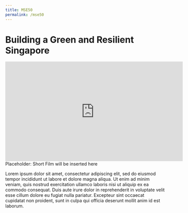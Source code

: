 ```yaml
---
title: MSE50
permalink: /mse50
---
```


<h1>Building a Green and Resilient Singapore</h1>

<iframe width="560" height="315" src="https://www.youtube.com/embed/nrFxTglhBQY" title="YouTube video player" frameborder="0" allow="accelerometer; autoplay; clipboard-write; encrypted-media; gyroscope; picture-in-picture" allowfullscreen></iframe>
<caption>Placeholder: Short Film will be inserted here</caption>

<p> Lorem ipsum dolor sit amet, consectetur adipiscing elit, sed do eiusmod tempor incididunt ut labore et dolore magna aliqua. Ut enim ad minim veniam, quis nostrud exercitation ullamco laboris nisi ut aliquip ex ea commodo consequat. Duis aute irure dolor in reprehenderit in voluptate velit esse cillum dolore eu fugiat nulla pariatur. Excepteur sint occaecat cupidatat non proident, sunt in culpa qui officia deserunt mollit anim id est laborum. </p>
